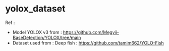 # yolox_dataset
Ref : 
- Model YOLOX v3 from : https://github.com/Megvii-BaseDetection/YOLOX/tree/main
- Dataset used from : Deep fish : https://github.com/tamim662/YOLO-Fish
